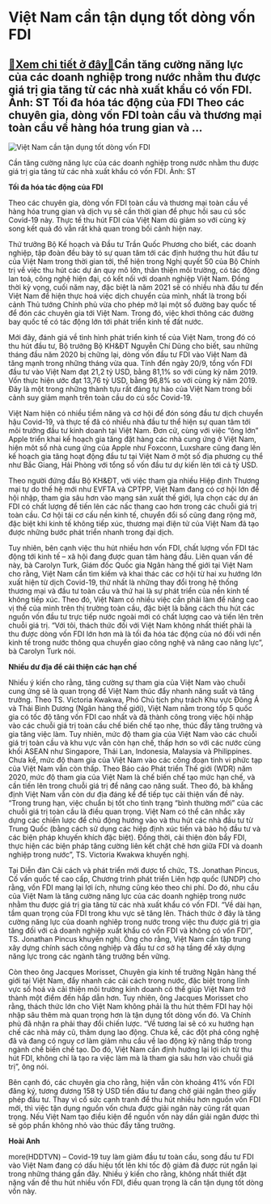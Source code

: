 Việt Nam cần tận dụng tốt dòng vốn FDI
======================================

[:gift:Xem chi tiết ở đây:gift:](https://hddtvn.com/viet-nam-can-tan-dung-tot-dong-von-fdi/)Cần tăng cường năng lực của các doanh nghiệp trong nước nhằm thu được giá trị gia tăng từ các nhà xuất khẩu có vốn FDI. Ảnh: ST Tối đa hóa tác động của FDI Theo các chuyên gia, dòng vốn FDI toàn cầu và thương mại toàn cầu về hàng hóa trung gian và …
---------------------------------------------------------------------------------------------------------------------------------------------------------------------------------------------------------------------------------------------------------





![Việt Nam cần tận dụng tốt dòng vốn FDI](https://haiquanonline.com.vn/stores/news_dataimages/anhntp/102020/07/18/in_article/4148_8-_5706_anh1.jpg?rt=20201007184149 "Việt Nam cần tận dụng tốt dòng vốn FDI")


Cần tăng cường năng lực của các doanh nghiệp trong nước nhằm thu được giá trị gia tăng từ các nhà xuất khẩu có vốn FDI. Ảnh: ST



**Tối đa hóa tác động của FDI**


Theo các chuyên gia, dòng vốn FDI toàn cầu và thương mại toàn cầu về hàng hóa trung gian và dịch vụ sẽ cần thời gian để phục hồi sau cú sốc Covid-19 này. Thực tế thu hút FDI của Việt Nam dù giảm so với cùng kỳ song kết quả đó vẫn rất khả quan trong bối cảnh hiện nay.





Thứ trưởng Bộ Kế hoạch và Đầu tư Trần Quốc Phương cho biết, các doanh nghiệp, tập đoàn đều bày tỏ sự quan tâm tới các định hướng thu hút đầu tư của Việt Nam trong thời gian tới, thể hiện trong Nghị quyết 50 của Bộ Chính trị về việc thu hút các dự án quy mô lớn, thân thiện môi trường, có tác động lan toả, công nghệ hiện đại, có kết nối với doanh nghiệp Việt Nam. 
Đồng thời kỳ vọng, cuối năm nay, đặc biệt là năm 2021 sẽ có nhiều nhà đầu tư đến Việt Nam để hiện thực hoá việc dịch chuyển của mình, nhất là trong bối cảnh Thủ tướng Chính phủ vừa cho phép mở lại một số đường bay quốc tế để đón các chuyên gia tới Việt Nam. Trong đó, việc khơi thông các đường bay quốc tế có tác động lớn tới phát triển kinh tế đất nước.






Mới đây, đánh giá về tình hình phát triển kinh tế của Việt Nam, trong đó có thu hút đầu tư, Bộ trưởng Bộ KH&ĐT Nguyễn Chí Dũng cho biết, sau những tháng đầu năm 2020 bị chững lại, dòng vốn đầu tư FDI vào Việt Nam đã tăng mạnh trong những tháng vừa qua. Tính đến ngày 20/9, tổng vốn FDI đầu tư vào Việt Nam đạt 21,2 tỷ USD, bằng 81,1% so với cùng kỳ năm 2019. Vốn thực hiện ước đạt 13,76 tỷ USD, bằng 96,8% so với cùng kỳ năm 2019. Đây là một trong những thành tựu rất đáng tự hào của Việt Nam trong bối cảnh suy giảm mạnh trên toàn cầu do cú sốc Covid-19.


Việt Nam hiện có nhiều tiềm năng và cơ hội để đón sóng đầu tư dịch chuyển hậu Covid-19, và thực tế đã có nhiều nhà đầu tư thể hiện sự quan tâm tới môi trưởng đầu tư kinh doanh tại Việt Nam. Đơn cử, cùng với việc “ông lớn” Apple triển khai kế hoạch gia tăng đặt hàng các nhà cung ứng ở Việt Nam, hiện môt số nhà cung ứng của Apple như Foxconn, Luxshare cũng đang lên kế hoạch gia tăng hoạt động đầu tư tại Việt Nam ở một số địa phương cụ thể như Bắc Giang, Hải Phòng với tổng số vốn đầu tư dự kiến lên tới cả tỷ USD.


Theo người đứng đầu Bộ KH&ĐT, với việc tham gia nhiều Hiệp định Thương mại tự do thế hệ mới như EVFTA và CPTPP, Việt Nam đang có cơ hội lớn để hội nhập, tham gia sâu hơn vào mạng sản xuất thế giới, lựa chọn các dự án FDI có chất lượng để tiến lên các nấc thang cao hơn trong các chuỗi giá trị toàn cầu. Cơ hội tái cơ cấu nền kinh tế, chuyển đổi số cũng đang rộng mở, đặc biệt khi kinh tế không tiếp xúc, thương mại điện tử của Việt Nam đã tạo được những bước phát triển nhanh trong đại dịch.


Tuy nhiên, bên cạnh việc thu hút nhiều hơn vốn FDI, chất lượng vốn FDI tác động tới kinh tế – xã hội đang được quan tâm hàng đầu. Liên quan vấn đề này, bà Carolyn Turk, Giám đốc Quốc gia Ngân hàng thế giới tại Việt Nam cho rằng, Việt Nam cần tìm kiếm và khai thác các cơ hội từ hai xu hướng lớn xuất hiện từ dịch Covid-19, thứ nhất là những thay đổi trong hệ thống thương mại và đầu tư toàn cầu và thứ hai là sự phát triển của nền kinh tế không tiếp xúc. Theo đó, Việt Nam có nhiều việc cần phải làm để nâng cao vị thế của mình trên thị trường toàn cầu, đặc biệt là bằng cách thu hút các nguồn vốn đầu tư trực tiếp nước ngoài mới có chất lượng cao và tiến lên trên chuỗi giá trị. “Với tôi, thách thức đối với Việt Nam không nhất thiết phải là thu được dòng vốn FDI lớn hơn mà là tối đa hóa tác động của nó đối với nền kinh tế trong nước thông qua chuyển giao công nghệ và nâng cao năng lực”, bà Carolyn Turk nói.


**Nhiều dư địa để cải thiện các hạn chế**


Nhiều ý kiến cho rằng, tăng cường sự tham gia của Việt Nam vào chuỗi cung ứng sẽ là quan trọng để Việt Nam thúc đẩy nhanh năng suất và tăng trưởng. Theo TS. Victoria Kwakwa, Phó Chủ tịch phụ trách Khu vực Đông Á và Thái Bình Dương (Ngân hàng thế giới), Việt Nam nằm trong tốp 5 quốc gia có tốc độ tăng vốn FDI cao nhất và đã thành công trong việc hội nhập vào các chuỗi giá trị toàn cầu chế biến chế tạo nhẹ, thúc đẩy tăng trưởng và gia tăng việc làm. Tuy nhiên, mức độ tham gia của Việt Nam vào các chuỗi giá trị toàn cầu và khu vực vẫn còn hạn chế, thấp hơn so với các nước cùng khối ASEAN như Singapore, Thái Lan, Indonesia, Malaysia và Philippines. Chưa kể, mức độ tham gia của Việt Nam vào các công đoạn tinh vi phức tạp của Việt Nam vẫn còn thấp. Theo Báo cáo Phát triển Thế giới (WDR) năm 2020, mức độ tham gia của Việt Nam là chế biến chế tạo mức hạn chế, và cần tiến lên trong chuỗi giá trị để nâng cao năng suất. Theo đó, bà khẳng định Việt Nam vẫn còn dư địa đáng kể để tiếp tục cải thiện vấn đề này. “Trong trung hạn, việc chuẩn bị tốt cho tình trạng “bình thường mới” của các chuỗi giá trị toàn cầu là điều quan trọng. Việt Nam có thể cân nhắc xây dựng các chiến lược để chủ động hướng vào và thu hút các nhà đầu tư từ Trung Quốc (bằng cách sử dụng các hiệp định xúc tiến và bảo hộ đầu tư và các biện pháp khuyến khích đặc biệt). Đồng thời, cải thiện đòn bẩy FDI, thực hiện các biện pháp tăng cường liên kết chặt chẽ hơn giữa FDI và doanh nghiệp trong nước”, TS. Victoria Kwakwa khuyến nghị.


Tại Diễn đàn Cải cách và phát triển mới được tổ chức, TS. Jonathan Pincus, Cố vấn quốc tế cao cấp, Chương trình phát triển Liên hợp quốc (UNDP) cho rằng, vốn FDI mang lại lợi ích, nhưng cũng kéo theo chi phí. Do đó, nhu cầu của Việt Nam là tăng cường năng lực của các doanh nghiệp trong nước nhằm thu được giá trị gia tăng từ các nhà xuất khẩu có vốn FDI. “Về dài hạn, tầm quan trọng của FDI trong khu vực sẽ tăng lên. Thách thức ở đây là tăng cường năng lực của doanh nghiêp trong nước trong việc thu được giá trị gia tăng đối với cả doanh nghiệp xuất khẩu có vốn FDI và không có vốn FDI”, TS. Jonathan Pincus khuyến nghị. Ông cho rằng, Việt Nam cần tập trung xây dựng chính sách công nghiệp và đầu tư cơ sở hạ tầng để xây dựng năng lực trong các ngành tăng trưởng bền vững.


Còn theo ông Jacques Morisset, Chuyên gia kinh tế trưởng Ngân hàng thế giới tại Việt Nam, đẩy nhanh các cải cách trong nước, đặc biệt trong lĩnh vực số hoá và cải thiện môi trường kinh doanh có thể giúp Việt Nam trở thành một điểm đến hấp dẫn hơn. Tuy nhiên, ông Jacques Morisset cho rằng, thách thức lớn cho Việt Nam không phải là thu hút thêm FDI hay hội nhập sâu thêm mà quan trọng hơn là tận dụng tốt dòng vốn đó. Và Chính phủ đã nhận ra phải thay đổi chiến lược. “Về tương lai sẽ có xu hướng hạn chế các nhà máy cũ, thâm dụng lao động. Chưa kể, các đột phá công nghệ đã và đang có nguy cơ làm giảm nhu cầu về lao động kỹ năng thấp trong ngành chế biến chế tạo. Do đó, Việt Nam cần định hướng lại lợi ích từ thu hút FDI, không chỉ là tạo ra việc làm mà là tham gia sâu hơn vào chuỗi giá trị”, ông nói.


Bên cạnh đó, các chuyên gia cho rằng, hiện vẫn còn khoảng 41% vốn FDI đăng ký, tương đương 158 tỷ USD tiền đầu tư đang chờ giải ngân theo giấy phép đầu tư. Thay vì cố sức cạnh tranh để thu hút nhiều hơn nguồn vốn FDI mới, thì việc tận dụng nguồn vốn chưa được giải ngân này cũng rất quan trọng. Nếu Việt Nam tạo điều kiện để nguồn vốn này dần giải ngân được thì sẽ góp phần không nhỏ vào thúc đẩy tăng trưởng.




**Hoài Anh**



more(HDDTVN) – Covid-19 tuy làm giảm đầu tư toàn cầu, song đầu tư FDI vào Việt Nam đang có dấu hiệu tốt lên khi tốc độ giảm đã được rút ngắn lại trong những tháng gần đây. Nhiều ý kiến cho rằng, không nhất thiết đặt nặng vấn đề thu hút nhiều vốn FDI, điều quan trọng là cần tận dụng tốt dòng vốn này.

